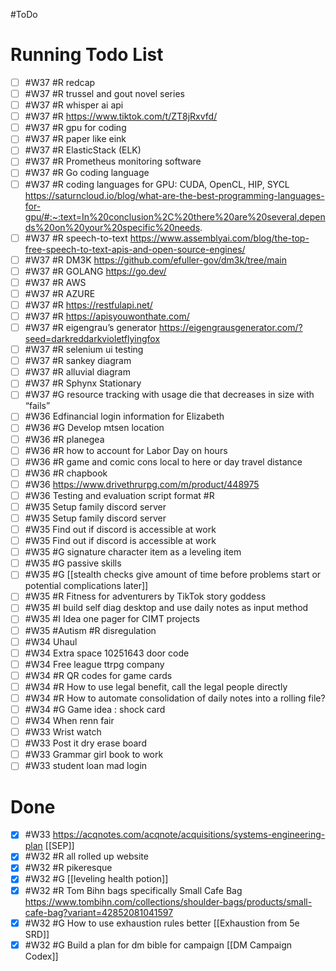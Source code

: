 #ToDo
# Running Todo List
- [ ] #W37 #R redcap
- [ ] #W37 #R trussel and gout novel series
- [ ] #W37 #R whisper ai api
- [ ] #W37 #R https://www.tiktok.com/t/ZT8jRxvfd/
- [ ] #W37 #R gpu for coding
- [ ] #W37 #R paper like eink
- [ ] #W37 #R ElasticStack (ELK)
- [ ] #W37 #R Prometheus monitoring software
- [ ] #W37 #R Go coding language
- [ ] #W37 #R coding languages for GPU: CUDA, OpenCL, HIP, SYCL https://saturncloud.io/blog/what-are-the-best-programming-languages-for-gpu/#:~:text=In%20conclusion%2C%20there%20are%20several,depends%20on%20your%20specific%20needs.
- [ ] #W37 #R speech-to-text https://www.assemblyai.com/blog/the-top-free-speech-to-text-apis-and-open-source-engines/
- [ ] #W37 #R DM3K https://github.com/efuller-gov/dm3k/tree/main
- [ ] #W37 #R GOLANG https://go.dev/
- [ ] #W37 #R AWS
- [ ] #W37 #R AZURE
- [ ] #W37 #R https://restfulapi.net/
- [ ] #W37 #R https://apisyouwonthate.com/
- [ ] #W37 #R eigengrau’s generator https://eigengrausgenerator.com/?seed=darkreddarkvioletflyingfox
- [ ] #W37 #R selenium ui testing
- [ ] #W37 #R sankey diagram
- [ ] #W37 #R alluvial diagram
- [ ] #W37 #R Sphynx Stationary 
- [ ] #W37 #G resource tracking with usage die that decreases in size with “fails”
- [ ] #W36 Edfinancial login information for Elizabeth
- [ ] #W36 #G Develop mtsen location
- [ ] #W36 #R planegea
- [ ] #W36 #R how to account for Labor Day on hours
- [ ] #W36 #R game and comic cons local to here or day travel distance
- [ ] #W36 #R chapbook
- [ ] #W36 https://www.drivethrurpg.com/m/product/448975
- [ ] #W36 Testing and evaluation script format #R 
- [ ] #W35 Setup family discord server
- [ ] #W35 Setup family discord server
- [ ] #W35 Find out if discord is accessible at work
- [ ] #W35 Find out if discord is accessible at work
- [ ] #W35 #G signature character item as a leveling item
- [ ] #W35 #G passive skills
- [ ] #W35 #G [[stealth checks give amount of time before problems start or potential complications later]]
- [ ] #W35 #R Fitness for adventurers by TikTok story goddess
- [ ] #W35 #I build self diag desktop and use daily notes as input method
- [ ] #W35 #I Idea one pager for CIMT projects
- [ ] #W35 #Autism #R disregulation
- [ ] #W34 Uhaul
- [ ] #W34 Extra space 10251643 door code
- [ ] #W34 Free league ttrpg company 
- [ ] #W34 #R QR codes for game cards
- [ ] #W34 #R How to use legal benefit, call the legal people directly
- [ ] #W34 #R How to automate consolidation of daily notes into a rolling file?
- [ ] #W34 #G Game idea : shock card
- [ ] #W34 When renn fair
- [ ] #W33 Wrist watch 
- [ ] #W33 Post it dry erase board
- [ ] #W33 Grammar girl book to work 
- [ ] #W33 student loan mad login

# Done
- [x] #W33 https://acqnotes.com/acqnote/acquisitions/systems-engineering-plan [[SEP]]
- [x] #W32 #R all rolled up website
- [x] #W32 #R pikeresque 
- [x] #W32 #G [[leveling health potion]]
- [x] #W32 #R Tom Bihn bags specifically Small Cafe Bag https://www.tombihn.com/collections/shoulder-bags/products/small-cafe-bag?variant=42852081041597
- [x] #W32 #G How to use exhaustion rules better [[Exhaustion from 5e SRD]]
- [x] #W32 #G Build a plan for dm bible for campaign [[DM Campaign Codex]]
